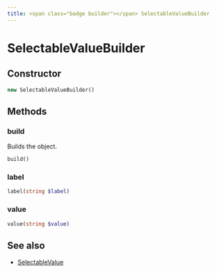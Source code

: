 ```yaml
---
title: <span class="badge builder"></span> SelectableValueBuilder
---
```

# <span class="badge builder"></span> SelectableValueBuilder

## Constructor

```php
new SelectableValueBuilder()
```
## Methods

### <span class="badge object-method"></span> build

Builds the object.

```php
build()
```

### <span class="badge object-method"></span> label

```php
label(string $label)
```

### <span class="badge object-method"></span> value

```php
value(string $value)
```

## See also

 * <span class="badge object-type-class"></span> [SelectableValue](./object-SelectableValue.md)
